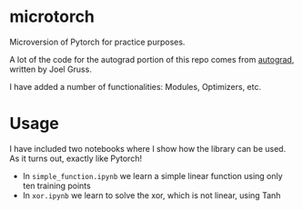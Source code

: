 # microtorch

Microversion of Pytorch for practice purposes.

A lot of the code for the autograd portion of this repo comes from [autograd](https://github.com/joelgrus/autograd), written by Joel Gruss.

I have added a number of functionalities: Modules, Optimizers, etc.

# Usage

I have included two notebooks where I show how the library can be used. As it turns out, exactly like Pytorch!

- In `simple_function.ipynb` we learn a simple linear function using only ten training points
- In `xor.ipynb` we learn to solve the xor, which is not linear, using Tanh

